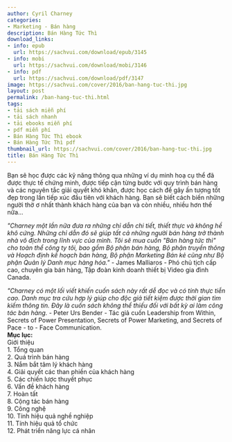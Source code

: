 ```yaml
---
author: Cyril Charney
categories:
- Marketing - Bán hàng
description: Bán Hàng Tức Thì
download_links:
- info: epub
  url: https://sachvui.com/download/epub/3145
- info: mobi
  url: https://sachvui.com/download/mobi/3146
- info: pdf
  url: https://sachvui.com/download/pdf/3147
image: https://sachvui.com/cover/2016/ban-hang-tuc-thi.jpg
layout: post
permalink: /ban-hang-tuc-thi.html
tags:
- tải sách miễn phí
- tải sách nhanh
- tải ebooks miễn phí
- pdf miễn phí
- Bán Hàng Tức Thì ebook
- Bán Hàng Tức Thì pdf
thumbnail_url: https://sachvui.com/cover/2016/ban-hang-tuc-thi.jpg
title: Bán Hàng Tức Thì
---
```


 <div class="item-desc text-justify"> <p>Bạn sẽ học được các kỹ năng thông qua những ví dụ minh hoạ cụ thể đã được thực tế chứng minh, được tiếp cận từng bước với quy trình bán hàng và các nguyên tắc giải quyết khó khăn, được học cách để gây ấn tượng tốt đẹp trong lần tiếp xúc đầu tiên với khách hàng. Bạn sẽ biết cách biến những người thờ ơ nhất thành khách hàng của bạn và còn nhiều, nhiều hơn thế nữa...</p><p><em>"Charney một lần nữa đưa ra những chỉ dẫn chi tiết, thiết thực và không hề khô cứng. Những chỉ dẫn đó sẽ giúp tất cả những người bán hàng trở thành nhà vô địch trong lĩnh vực của mình. Tôi sẽ mua cuốn "Bán hàng tức thì" cho toàn thể công ty tôi, bao gồm Bộ phận bán hàng, Bộ phận truyền thông và Hoạch định kế hoạch bán hàng, Bộ phận Marketing Bán kẻ cũng như Bộ phận Quản lý Danh mục hàng hóa." </em>- James Malliaros - Phó chủ tịch cấp cao, chuyên gia bán hàng, Tập đoàn kinh doanh thiết bị Video gia đình Canada.</p><p><em>"Charney có một lối viết khiến cuốn sách này rất dễ đọc và có tính thực tiễn cao. Danh mục tra cứu hợp lý giúp cho độc giả tiết kiệm được thời gian tìm kiếm thông tin. Đây là cuốn sách không thể thiếu đối với bất kỳ ai làm công tác bán hàng.</em> - Peter Urs Bender - Tác giả cuốn Leadership from Within, Secrets of Power Presentation, Secrets of Power Marketing, and Secrets of Pace - to - Face Communication.<br><strong>Mục lục:</strong><br>Giới thiệu<br>1. Tổng quan<br>2. Quá trình bán hàng<br>3. Nắm bắt tâm lý khách hàng<br>4. Giải quyết các than phiền của khách hàng<br>5. Các chiến lược thuyết phục<br>6. Vấn đề khách hàng<br>7. Hoàn tất<br>8. Cộng tác bán hàng<br>9. Công nghệ<br>10. Tính hiệu quả nghề nghiệp<br>11. Tính hiệu quả tổ chức<br>12. Phát triển năng lực cá nhân</p> </div>